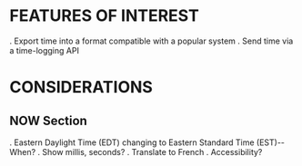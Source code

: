 FEATURES OF INTEREST
====================

. Export time into a format compatible with a popular system
. Send time via a time-logging API


CONSIDERATIONS
==============

NOW Section
-----------

. Eastern Daylight Time (EDT) changing to Eastern Standard Time (EST)--When?
. Show millis, seconds?
. Translate to French
. Accessibility?


